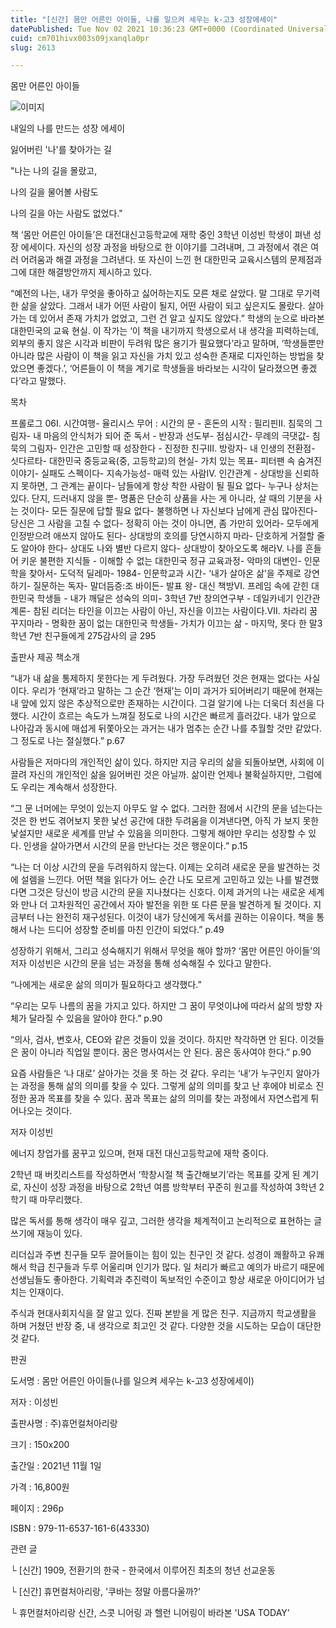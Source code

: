 ```yaml
---
title: "[신간] 몸만 어른인 아이들, 나를 일으켜 세우는 k-고3 성장에세이"
datePublished: Tue Nov 02 2021 10:36:23 GMT+0000 (Coordinated Universal Time)
cuid: cm701hivx003s09jxanqla0pr
slug: 2613

---
```



몸만 어른인 아이들

![이미지](https://cdn.hashnode.com/res/hashnode/image/upload/v1739251581959/b62e89d5-984c-4d45-bc96-ab18cbeab8de.jpeg)

내일의 나를 만드는 성장 에세이

잃어버린 '나'를 찾아가는 길

"나는 나의 길을 몰랐고,

나의 길을 물어볼 사람도

나의 길을 아는 사람도 없었다."

책 ‘몸만 어른인 아이들’은 대전대신고등학교에 재학 중인 3학년 이성빈 학생이 펴낸 성장 에세이다. 자신의 성장 과정을 바탕으로 한 이야기를 그려내며, 그 과정에서 겪은 여러 어려움과 해결 과정을 그려낸다. 또 자신이 느낀 현 대한민국 교육시스템의 문제점과 그에 대한 해결방안까지 제시하고 있다.

“예전의 나는, 내가 무엇을 좋아하고 싫어하는지도 모른 채로 살았다. 말 그대로 무기력한 삶을 살았다. 그래서 내가 어떤 사람이 될지, 어떤 사람이 되고 싶은지도 몰랐다. 살아가는 데 있어서 존재 가치가 없었고, 그런 건 알고 싶지도 않았다.” 학생의 눈으로 바라본 대한민국의 교육 현실. 이 작가는 ‘이 책을 내기까지 학생으로서 내 생각을 피력하는데, 외부의 좋지 않은 시각과 비판이 두려워 많은 용기가 필요했다’라고 말하며, ‘학생들뿐만 아니라 많은 사람이 이 책을 읽고 자신을 가치 있고 성숙한 존재로 디자인하는 방법을 찾았으면 좋겠다.’, ‘어른들이 이 책을 계기로 학생들을 바라보는 시각이 달라졌으면 좋겠다’라고 말했다.

목차

프롤로그 06Ⅰ. 시간여행- 율리시스 무어 : 시간의 문 - 혼돈의 시작 : 필리핀Ⅱ. 침묵의 그림자- 내 마음의 안식처가 되어 준 독서 - 반장과 선도부- 점심시간- 무례의 극댓값- 침묵의 그림자- 인간은 고민할 때 성장한다 - 진정한 친구Ⅲ. 방랑자- 내 인생의 전환점- 싯다르타- 대한민국 중등교육(중, 고등학교)의 현실- 가치 있는 목표- 피터팬 속 숨겨진 이야기- 실패도 스펙이다- 지속가능성- 매력 있는 사람Ⅳ. 인간관계 - 상대방을 신뢰하지 못하면, 그 관계는 끝이다- 남들에게 항상 착한 사람이 될 필요 없다- 누구나 상처는 있다. 단지, 드러내지 않을 뿐- 명품은 단순히 상품을 사는 게 아니라, 살 때의 기분을 사는 것이다- 모든 질문에 답할 필요 없다- 불행하면 나 자신보다 남에게 관심 많아진다- 당신은 그 사람을 고칠 수 없다- 정확히 아는 것이 아니면, 좀 가만히 있어라- 모두에게 인정받으려 애쓰지 않아도 된다- 상대방의 호의를 당연시하지 마라- 단호하게 거절할 줄도 알아야 한다- 상대도 나와 별반 다르지 않다- 상대방이 찾아오도록 해라Ⅴ. 나를 흔들어 키운 불편한 지식들 - 이해할 수 없는 대한민국 정규 교육과정- 악마의 대변인- 인문학을 찾아서- 도덕적 딜레마- 1984- 인문학교과 시간- ‘내가 살아온 삶’을 주제로 강연하기- 질문하는 독자- 말더듬증:조 바이든- 발표 왕- 대신 책방Ⅵ. 프레임 속에 갇힌 대한민국 학생들 - 내가 깨달은 성숙의 의미- 3학년 7반 창의연구부 - 데일카네기 인간관계론- 참된 리더는 타인을 이끄는 사람이 아닌, 자신을 이끄는 사람이다.Ⅶ. 차라리 꿈꾸지마라  - 명확한 꿈이 없는 대한민국 학생들- 가치가 이끄는 삶 - 마지막, 못다 한 말3학년 7반 친구들에게 275감사의 글 295

출판사 제공 책소개

“내가 내 삶을 통제하지 못한다는 게 두려웠다. 가장 두려웠던 것은 현재는 없다는 사실이다. 우리가 ‘현재’라고 말하는 그 순간 ‘현재’는 이미 과거가 되어버리기 때문에 현재는 내 앞에 있지 않은 추상적으로만 존재하는 시간이다. 그걸 알기에 나는 더욱더 최선을 다했다. 시간이 흐르는 속도가 느껴질 정도로 나의 시간은 빠르게 흘러갔다. 내가 앞으로 나아감과 동시에 매섭게 뒤쫓아오는 과거는 내가 멈추는 순간 나를 추월할 것만 같았다. 그 정도로 나는 절실했다.” p.67

사람들은 저마다의 개인적인 삶이 있다. 하지만 지금 우리의 삶을 되돌아보면, 사회에 이끌려 자신의 개인적인 삶을 잃어버린 것은 아닐까. 삶이란 언제나 불확실하지만, 그럼에도 우리는 계속해서 성장한다.

“그 문 너머에는 무엇이 있는지 아무도 알 수 없다. 그러한 점에서 시간의 문을 넘는다는 것은 한 번도 겪어보지 못한 낯선 공간에 대한 두려움을 이겨낸다면, 아직 가 보지 못한 낯설지만 새로운 세계를 만날 수 있음을 의미한다. 그렇게 해야만 우리는 성장할 수 있다. 인생을 살아가면서 시간의 문을 만난다는 것은 행운이다.” p.15

“나는 더 이상 시간의 문을 두려워하지 않는다. 이제는 오히려 새로운 문을 발견하는 것에 설렘을 느낀다. 어떤 책을 읽다가 어느 순간 나도 모르게 고민하고 있는 나를 발견했다면 그것은 당신이 방금 시간의 문을 지나쳤다는 신호다. 이제 과거의 나는 새로운 세계와 만나 더 고차원적인 공간에서 자아 발전을 위한 또 다른 문을 발견하게 될 것이다. 지금부터 나는 완전히 재구성된다. 이것이 내가 당신에게 독서를 권하는 이유이다. 책을 통해서 나는 드디어 성장할 준비를 마친 인간이 되었다.” p.49

성장하기 위해서, 그리고 성숙해지기 위해서 무엇을 해야 할까? ‘몸만 어른인 아이들’의 저자 이성빈은 시간의 문을 넘는 과정을 통해 성숙해질 수 있다고 말한다.

“나에게는 새로운 삶의 의미가 필요하다고 생각했다.”

“우리는 모두 나름의 꿈을 가지고 있다. 하지만 그 꿈이 무엇이냐에 따라서 삶의 방향 자체가 달라질 수 있음을 알아야 한다.” p.90

“의사, 검사, 변호사, CEO와 같은 것들이 있을 것이다. 하지만 착각하면 안 된다. 이것들은 꿈이 아니라 직업일 뿐이다. 꿈은 명사여서는 안 된다. 꿈은 동사여야 한다.” p.90

요즘 사람들은 ‘나 대로’ 살아가는 것을 못 하는 것 같다. 우리는 ‘내’가 누구인지 알아가는 과정을 통해 삶의 의미를 찾을 수 있다. 그렇게 삶의 의미를 찾고 난 후에야 비로소 진정한 꿈과 목표를 찾을 수 있다. 꿈과 목표는 삶의 의미를 찾는 과정에서 자연스럽게 튀어나오는 것이다.

저자 이성빈

에너지 창업가를 꿈꾸고 있으며, 현재 대전 대신고등학교에 재학 중이다.

2학년 때 버킷리스트를 작성하면서 ‘학창시절 책 출간해보기’라는 목표를 갖게 된 계기로, 자신이 성장 과정을 바탕으로 2학년 여름 방학부터 꾸준히 원고를 작성하여 3학년 2학기 때 마무리했다.

많은 독서를 통해 생각이 매우 깊고, 그러한 생각을 체계적이고 논리적으로 표현하는 글쓰기에 재능이 있다.

리더십과 주변 친구들 모두 끌어들이는 힘이 있는 친구인 것 같다. 성경이 쾌활하고 유쾌해서 학급 친구들과 두루 어울리며 인기가 많다. 일 처리가 빠르고 예의가 바르기 때문에 선생님들도 좋아한다. 기획력과 추진력이 독보적인 수준이고 항상 새로운 아이디어가 넘치는 인재이다.

주식과 현대사회지식을 잘 알고 있다. 진짜 본받을 게 많은 친구. 지금까지 학교생활을 하며 거쳤던 반장 중, 내 생각으로 최고인 것 같다. 다양한 것을 시도하는 모습이 대단한 것 같다.

판권

도서명 : 몸만 어른인 아이들(나를 일으켜 세우는 k-고3 성장에세이)

저자 : 이성빈

출판사명 : 주)휴먼컬처아리랑

크기 : 150x200

출간일 : 2021년 11월 1일

가격 : 16,800원

페이지 : 296p

ISBN : 979-11-6537-161-6(43330)

관련 글

└ [신간] 1909, 전환기의 한국 - 한국에서 이루어진 최초의 청년 선교운동

└ [신간] 휴먼컬처아리랑, '쿠바는 정말 아름다울까?'

└ 휴먼컬처아리랑 신간, 스콧 니어링 과 헬런 니어링이 바라본 'USA TODAY'